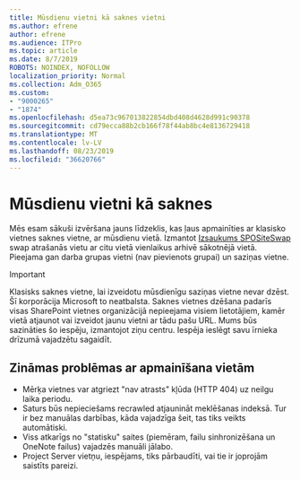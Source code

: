 ```yaml
---
title: Mūsdienu vietni kā saknes vietni
ms.author: efrene
author: efrene
ms.audience: ITPro
ms.topic: article
ms.date: 8/7/2019
ROBOTS: NOINDEX, NOFOLLOW
localization_priority: Normal
ms.collection: Adm_O365
ms.custom:
- "9000265"
- "1874"
ms.openlocfilehash: d5ea73c967013822854dbd408d4628d991c90378
ms.sourcegitcommit: cd79ecca88b2cb166f78f44ab8bc4e8136729418
ms.translationtype: MT
ms.contentlocale: lv-LV
ms.lasthandoff: 08/23/2019
ms.locfileid: "36620766"
---
```

# <a name="modern-site-as-root-site"></a>Mūsdienu vietni kā saknes

Mēs esam sākuši izvēršana jauns līdzeklis, kas ļaus apmainīties ar klasisko vietnes saknes vietne, ar mūsdienu vietā. Izmantot [Izsaukums SPOSiteSwap](https://docs.microsoft.com/powershell/module/sharepoint-online/invoke-spositeswap?view=sharepoint-ps) swap atrašanās vietu ar citu vietā vienlaikus arhivē sākotnējā vietā. Pieejama gan darba grupas vietni (nav pievienots grupai) un saziņas vietne. 

>[!Important]
> Klasisks saknes vietne, lai izveidotu mūsdienīgu saziņas vietne nevar dzēst. Šī korporācija Microsoft to neatbalsta. Saknes vietnes dzēšana padarīs visas SharePoint vietnes organizācijā nepieejama visiem lietotājiem, kamēr vietā atjaunot vai izveidot jaunu vietni ar tādu pašu URL. Mums būs sazināties šo iespēju, izmantojot ziņu centru. Iespēja ieslēgt savu īrnieka drīzumā vajadzētu sagaidīt.

## <a name="known-issues-with-swapping-sites"></a>Zināmas problēmas ar apmainīšana vietām
- Mērķa vietnes var atgriezt "nav atrasts" kļūda (HTTP 404) uz neilgu laika periodu.
- Saturs būs nepieciešams recrawled atjaunināt meklēšanas indeksā. Tur ir bez manuālas darbības, kāda vajadzīga šeit, tas tiks veikts automātiski.
- Viss atkarīgs no "statisku" saites (piemēram, failu sinhronizēšana un OneNote failus) vajadzēs manuāli jālabo.
- Project Server vietņu, iespējams, tiks pārbaudīti, vai tie ir joprojām saistīts pareizi. 
